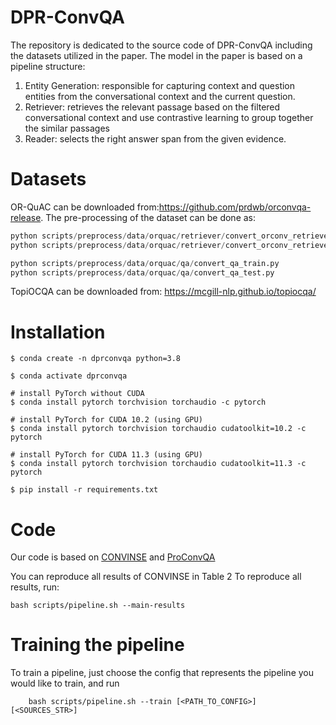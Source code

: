 # DPR-ConvQA
The repository is dedicated to the source code of DPR-ConvQA including the datasets utilized in the paper.
The model in the paper is based on a pipeline structure:
1. Entity Generation: responsible for capturing context and question entities from the conversational context and the current question.
2. Retriever: retrieves the relevant passage based on the filtered conversational context and use contrastive learning to group together the similar passages
3. Reader: selects the right answer span from the given evidence.

# **Datasets**

OR-QuAC can be downloaded from:https://github.com/prdwb/orconvqa-release. The pre-processing of the dataset can be done as:

```python scripts/preprocess/data/orquac/retriever/convert_orconv_retriever_train.py
python scripts/preprocess/data/orquac/retriever/convert_orconv_retriever_dev.py
python scripts/preprocess/data/orquac/retriever/convert_orconv_retriever_test.py

python scripts/preprocess/data/orquac/qa/convert_qa_train.py
python scripts/preprocess/data/orquac/qa/convert_qa_test.py
```
TopiOCQA can be downloaded from: https://mcgill-nlp.github.io/topiocqa/
# Installation
```
$ conda create -n dprconvqa python=3.8

$ conda activate dprconvqa

# install PyTorch without CUDA
$ conda install pytorch torchvision torchaudio -c pytorch

# install PyTorch for CUDA 10.2 (using GPU)
$ conda install pytorch torchvision torchaudio cudatoolkit=10.2 -c pytorch

# install PyTorch for CUDA 11.3 (using GPU)
$ conda install pytorch torchvision torchaudio cudatoolkit=11.3 -c pytorch

$ pip install -r requirements.txt
```

# **Code**

Our code is based on [CONVINSE](https://github.com/PhilippChr/CONVINSE/tree/main) and [ProConvQA](https://github.com/starsuzi/PRO-ConvQA#run)

You can  reproduce all results of CONVINSE in Table 2
To reproduce all results, run:
```
bash scripts/pipeline.sh --main-results
```

# **Training the pipeline**

To train a pipeline, just choose the config that represents the pipeline you would like to train, and run
```
    bash scripts/pipeline.sh --train [<PATH_TO_CONFIG>] [<SOURCES_STR>]
```
